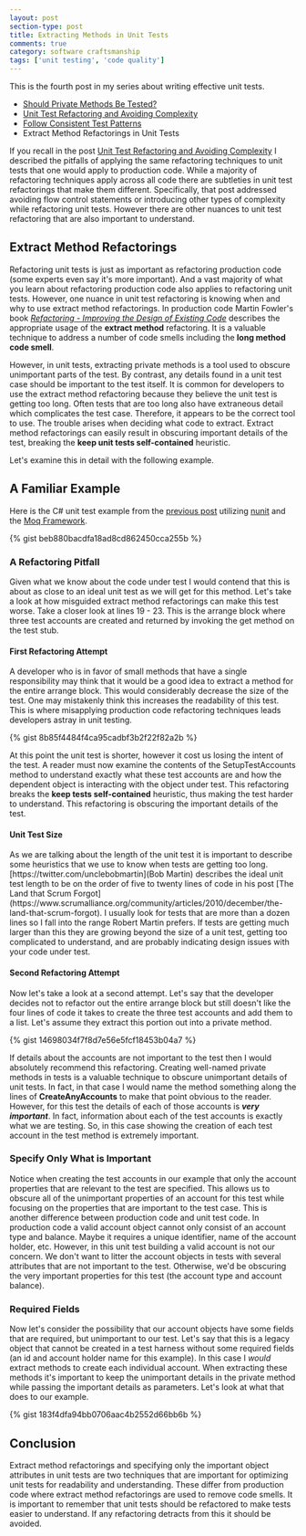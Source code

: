 ```yaml
---
layout: post
section-type: post
title: Extracting Methods in Unit Tests 
comments: true
category: software craftsmanship
tags: ['unit testing', 'code quality']
---
```


This is the fourth post in my series about writing effective unit tests.  
 
* [Should Private Methods Be Tested?](/2016/02/14/should-private-methods-be-tested.html)
* [Unit Test Refactoring and Avoiding Complexity](/2016/03/22/unit-test-refactoring-avoiding-complexity.html)
* [Follow Consistent Test Patterns](/2016/04/24/follow-consistent-test-patterns.html)
* Extract Method Refactorings in Unit Tests
 

If you recall in the post [Unit Test Refactoring and Avoiding Complexity](/2016/03/22/unit-test-refactoring-avoiding-complexity.html) I described the pitfalls of applying the same refactoring techniques to unit tests that one would apply to production code. While a majority of refactoring techniques apply across all code there are subtleties in unit test refactorings that make them different. Specifically, that post addressed avoiding flow control statements or introducing other types of complexity while refactoring unit tests. However there are other nuances to unit test refactoring that are also important to understand. 

## Extract Method Refactorings 

Refactoring unit tests is just as important as refactoring production code (some experts even say it's more important). And a vast majority of what you learn about refactoring production code also applies to refactoring unit tests. However, one nuance in unit test refactoring is knowing when and why to use extract method refactorings. In production code Martin Fowler's book _[Refactoring - Improving the Design of Existing Code](http://martinfowler.com/books/refactoring.html)_ describes the appropriate usage of the **extract method** refactoring. It is a valuable technique to address a number of code smells including the **long method code smell**. 

However, in unit tests, extracting private methods is a tool used to obscure unimportant parts of the test. By contrast, any details found in a unit test case should be important to the test itself. It is common for developers to use the extract method refactoring because they believe the unit test is getting too long. Often tests that are too long also have extraneous detail which complicates the test case. Therefore, it appears to be the correct tool to use. The trouble arises when deciding what code to extract. Extract method refactorings can easily result in obscuring important details of the test, breaking the **keep unit tests self-contained** heuristic.

Let's examine this in detail with the following example.

## A Familiar Example
Here is the C# unit test example from the [previous post](/2016/04/24/follow-consistent-test-patterns.html) utilizing [nunit](http://nunit.org/) and the [Moq Framework](https://github.com/moq/moq4).

{% gist beb880bacdfa18ad8cd862450cca255b %}

### A Refactoring Pitfall

Given what we know about the code under test I would contend that this is about as close to an ideal unit test as we will get for this method. Let's take a look at how misguided extract method refactorings can make this test worse. Take a closer look at lines 19 - 23. This is the arrange block where three test accounts are created and returned by invoking the get method on the test stub.

#### First Refactoring Attempt

A developer who is in favor of small methods that have a single responsibility may think that it would be a good idea to extract a method for the entire arrange block. This would considerably decrease the size of the test. One may mistakenly think this increases the readability of this test. This is where misapplying production code refactoring techniques leads developers astray in unit testing. 

{% gist 8b85f4484f4ca95cadbf3b2f22f82a2b %}

At this point the unit test is shorter, however it cost us losing the intent of the test. A reader must now examine the contents of the SetupTestAccounts method to understand exactly what these test accounts are and how the dependent object is interacting with the object under test. This refactoring breaks the **keep tests self-contained** heuristic, thus making the test harder to understand. This refactoring is obscuring the important details of the test.

<div class="well">
<h4>Unit Test Size</h4>
As we are talking about the length of the unit test it is important to describe some heuristics that we use to know when tests are getting too long. [https://twitter.com/unclebobmartin](Bob Martin) describes the ideal unit test length to be on the order of five to twenty lines of code in his post [The Land that Scrum Forgot](https://www.scrumalliance.org/community/articles/2010/december/the-land-that-scrum-forgot). I usually look for tests that are more than a dozen lines so I fall into the range Robert Martin prefers. If tests are getting much larger than this they are growing beyond the size of a unit test,  getting too complicated to understand, and are probably indicating design issues with your code under test. 
</div>

#### Second Refactoring Attempt

Now let's take a look at a second attempt. Let's say that the developer decides not to refactor out the entire arrange block but still doesn't like the four lines of code it takes to create the three test accounts and add them to a list. Let's assume they extract this portion out into a private method.

{% gist 14698034f7f8d7e56e5fcf18453b04a7 %}

If details about the accounts are not important to the test then I would absolutely recommend this refactoring. Creating well-named private methods in tests is a valuable technique to obscure unimportant details of unit tests. In fact, in that case I would name the method something along the lines of **CreateAnyAccounts** to make that point obvious to the reader. However, for this test the details of each of those accounts is ***very important***. In fact, information about each of the test accounts is exactly what we are testing. So, in this case showing the creation of each test account in the test method is extremely important.

### Specify Only What is Important

Notice when creating the test accounts in our example that only the account properties that are relevant to the test are specified. This allows us to obscure all of the unimportant properties of an account for this test while focusing on the properties that are important to the test case. This is another difference between production code and unit test code. In production code a valid account object cannot only consist of an account type and balance. Maybe it requires a unique identifier, name of the account holder, etc. However, in this unit test building a valid account is not our concern. We don't want to litter the account objects in tests with several attributes that are not important to the test. Otherwise, we'd be obscuring the very important properties for this test (the account type and account balance).


### Required Fields

Now let's consider the possibility that our account objects have some fields that are required, but unimportant to our test. Let's say that this is a legacy object that cannot be created in a test harness without some required fields (an id and account holder name for this example). In this case I *would* extract methods to create each individual account. When extracting these methods it's important to keep the unimportant details in the private method while passing the important details as parameters. Let's look at what that does to our example.

{% gist 183f4dfa94bb0706aac4b2552d66bb6b %} 

## Conclusion

Extract method refactorings and specifying only the important object attributes in unit tests are two techniques that are important for optimizing unit tests for readability and understanding. These differ from production code where extract method refactorings are used to remove code smells. It is important to remember that unit tests should be refactored to make tests easier to understand. If any refactoring detracts from this it should be avoided. 
